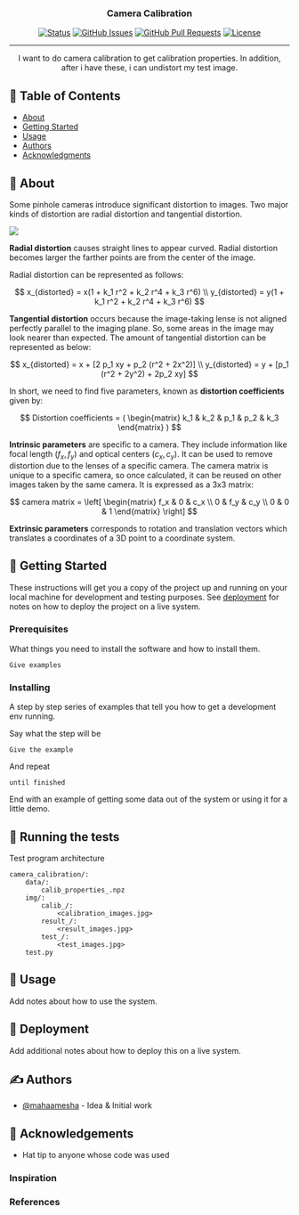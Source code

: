 <h3 align="center">Camera Calibration</h3>

<div align="center">

[![Status](https://img.shields.io/badge/status-active-success.svg)]()
[![GitHub Issues](https://img.shields.io/github/issues/kylelobo/The-Documentation-Compendium.svg)](https://github.com/mahaamesha/image-processing-notes/issues)
[![GitHub Pull Requests](https://img.shields.io/github/issues-pr/kylelobo/The-Documentation-Compendium.svg)](https://github.com/mahaamesha/image-processing-notes/pulls)
[![License](https://img.shields.io/badge/license-MIT-blue.svg)](/LICENSE)

</div>

---

<p align="center"> I want to do camera calibration to get calibration properties. In addition, after i have these, i can undistort my test image.
    <br> 
</p>

## 📝 Table of Contents

- [About](#about)
- [Getting Started](#getting_started)
- [Usage](#usage)
- [Authors](#authors)
- [Acknowledgments](#acknowledgement)

## 🧐 About <a name = "about"></a>
Some pinhole cameras introduce significant distortion to images. Two major kinds of distortion are radial distortion and tangential distortion.

![](https://docs.opencv.org/4.x/calib_radial.jpg)

**Radial distortion** causes straight lines to appear curved. Radial distortion becomes larger the farther points are from the center of the image.

Radial distortion can be represented as follows:

$$
    x_{distorted} = x(1 + k_1 r^2 + k_2 r^4 + k_3 r^6) \\
    y_{distorted} = y(1 + k_1 r^2 + k_2 r^4 + k_3 r^6)
$$

**Tangential distortion** occurs because the image-taking lense is not aligned perfectly parallel to the imaging plane. So, some areas in the image may look nearer than expected. The amount of tangential distortion can be represented as below:

$$
    x_{distorted} = x + [2 p_1 xy + p_2 (r^2 + 2x^2)] \\
    y_{distorted} = y + [p_1 (r^2 + 2y^2) + 2p_2 xy]
$$

In short, we need to find five parameters, known as **distortion coefficients** given by:

$$
    Distortion coefficients = (
        \begin{matrix}
            k_1 & k_2 & p_1 & p_2 & k_3
        \end{matrix}
    )
$$

**Intrinsic parameters** are specific to a camera. They include information like focal length $(f_x,f_y)$ and optical centers $(c_x,c_y)$. It can be used to remove distortion due to the lenses of a specific camera. The camera matrix is unique to a specific camera, so once calculated, it can be reused on other images taken by the same camera. It is expressed as a 3x3 matrix:

$$
    camera matrix = \left[
        \begin{matrix}
            f_x & 0 & c_x \\
            0   & f_y & c_y \\
            0   & 0 & 1
        \end{matrix}
    \right]
$$

**Extrinsic parameters** corresponds to rotation and translation vectors which translates a coordinates of a 3D point to a coordinate system.


## 🏁 Getting Started <a name = "getting_started"></a>

These instructions will get you a copy of the project up and running on your local machine for development and testing purposes. See [deployment](#deployment) for notes on how to deploy the project on a live system.

### Prerequisites

What things you need to install the software and how to install them.

```
Give examples
```

### Installing

A step by step series of examples that tell you how to get a development env running.

Say what the step will be

```
Give the example
```

And repeat

```
until finished
```

End with an example of getting some data out of the system or using it for a little demo.

## 🔧 Running the tests <a name = "tests"></a>

Test program architecture
```
camera_calibration/:
    data/:
        calib_properties_.npz
    img/:
        calib_/:
            <calibration_images.jpg>
        result_/:
            <result_images.jpg>
        test_/:
            <test_images.jpg>
    test.py
```




## 🎈 Usage <a name="usage"></a>

Add notes about how to use the system.

## 🚀 Deployment <a name = "deployment"></a>

Add additional notes about how to deploy this on a live system.

## ✍️ Authors <a name = "authors"></a>

- [@mahaamesha](https://github.com/mahaamesha) - Idea & Initial work

## 🎉 Acknowledgements <a name = "acknowledgement"></a>

- Hat tip to anyone whose code was used
### Inspiration
### References